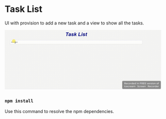 # Task List

UI with provision to add a new task and a view to show all the tasks.   

![Preview](./assets/images/task_list_demo.gif)

### `npm install`

Use this command to resolve the npm dependencies.